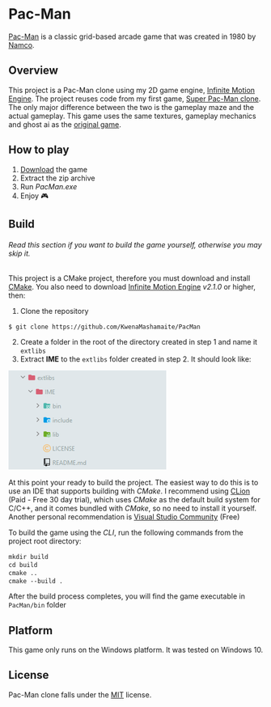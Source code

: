 # Pac-Man

[Pac-Man](https://en.wikipedia.org/wiki/Pac-Man) is a classic grid-based arcade game
that was created in 1980 by [Namco](https://en.wikipedia.org/wiki/Namco).

## Overview

This project is a Pac-Man clone using my 2D game engine, [Infinite Motion Engine](https://github.com/KwenaMashamaite/IME). 
The project reuses code from my first game, [Super Pac-Man clone](https://github.com/KwenaMashamaite/SuperPacMan). 
The only major difference between the two is the gameplay maze and the actual gameplay. This game uses the same
textures, gameplay mechanics and ghost ai as the [original game](https://www.gamasutra.com/view/feature/3938/the_pacman_dossier.php?print=1).

## How to play

1. [Download](https://github.com/KwenaMashamaite/PacMan/releases/tag/v0.5.0)
   the game
2. Extract the zip archive
3. Run _PacMan.exe_
4. Enjoy :video_game:

## Build

###### *Read this section if you want to build the game yourself, otherwise you may skip it.*

This project is a CMake project, therefore you must download and install [CMake](https://cmake.org/). 
You also need to download [Infinite Motion Engine](https://github.com/KwenaMashamaite/IME) _v2.1.0_ or higher,
then:

1. Clone the repository
```git
$ git clone https://github.com/KwenaMashamaite/PacMan
```   
2. Create a folder in the root of the directory created in step 1 and name it `extlibs`
3. Extract **IME** to the `extlibs` folder created in step 2. It should look like:

![](docs/screenshots/extlibs_directory_structure.png)
   
At this point your ready to build the project. The easiest way to do this is to
use an IDE that supports building with *CMake*. I recommend using [CLion](https://www.jetbrains.com/clion/) (Paid - Free 30 day trial), 
which uses *CMake* as the default build system for C/C++, and it comes bundled with 
*CMake*, so no need to install it yourself. Another personal recommendation is [Visual Studio Community](https://visualstudio.microsoft.com/vs/community/) (Free)

To build the game using the *CLI*, run the following commands from the project root 
directory:

```shell
mkdir build
cd build
cmake ..
cmake --build .
```

After the build process completes, you will find the game executable in `PacMan/bin`
folder

## Platform

This game only runs on the Windows platform. It was tested on Windows 10.

## License

Pac-Man clone falls under the [MIT](LICENSE) license.

